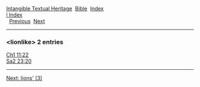 [Intangible Textual Heritage](../../index)  [Bible](../index) 
[Index](index)   
[l Index](_l_)  
  [Previous](c06839)  [Next](c06841) 

------------------------------------------------------------------------

### &lt;lionlike&gt; 2 entries

[Ch1 11:22](../kjv/ch1011.htm#022)  
[Sa2 23:20](../kjv/sa2023.htm#020)  

------------------------------------------------------------------------

[Next: lions' (3)](c06841)
